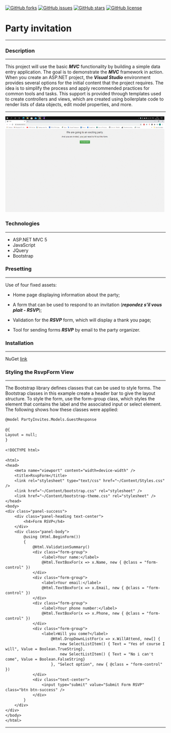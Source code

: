 [![GitHub forks](https://img.shields.io/github/forks/Allseeingeye99/PartyInvites?style=plastic)](https://github.com/Allseeingeye99/PartyInvites/network)
[![GitHub issues](https://img.shields.io/github/issues/Allseeingeye99/PartyInvites?style=plastic)](https://github.com/Allseeingeye99/PartyInvites/issues)
[![GitHub stars](https://img.shields.io/github/stars/Allseeingeye99/PartyInvites?style=plastic)](https://github.com/Allseeingeye99/PartyInvites/stargazers)
[![GitHub license](https://img.shields.io/github/license/Allseeingeye99/PartyInvites?style=plastic)](https://github.com/Allseeingeye99/PartyInvites)



# Party invitation
___


### Description
___
This project will use the basic  ***MVC***  functionality by building a simple data entry application. The goal is to demonstrate the ***MVC*** framework in action.
When you create an ASP.NET project, the ***Visual Studio*** environment provides several options for the initial content that the project requires. The idea is to simplify the process and apply recommended practices for common tools and tasks. This support is provided through templates used to create controllers and views, which are created using boilerplate code to render lists of data objects, edit model properties, and more.
___
<img src="https://github.com/Allseeingeye99/PartyInvites/blob/master/20.gif" width="500" height="300">

### Technologies
___
- ASP.NET MVC 5
- JavaScript
- JQuery
- Bootstrap

### Presetting
___
Use of four fixed assets:

- Home page displaying information about the party;

- A form that can be used to respond to an invitation (***repondez s'il vous plait - RSVP***);

- Validation for the ***RSVP*** form, which will display a thank you page;

- Tool for sending forms ***RSVP*** by email to the party organizer.
### Installation
___
NuGet [link](https://www.nuget.org/)

### Styling the RsvpForm View
____
The Bootstrap library defines classes that can be used to style forms.
The Bootstrap classes in this example create a header bar to give the layout structure. To style the form, use the form-group class, which styles the element that contains the label and the associated input or select element.
The following shows how these classes were applied:

    @model PartyInvites.Models.GuestResponse

    @{
    Layout = null;
    }

    <!DOCTYPE html>

    <html>
    <head>
        <meta name="viewport" content="width=device-width" />
        <title>RsvpForm</title>
        <link rel="stylesheet" type="text/css" href="~/Content/Styles.css" />
        <link href="~/Content/bootstrap.css" rel="stylesheet" />
        <link href="~/Content/bootstrap-theme.css" rel="stylesheet" />
    </head>
    <body>
    <div class="panel-success">
        <div class="panel-heading text-center">
            <h4>Form RSVP</h4>
        </div>
        <div class="panel-body">
            @using (Html.BeginForm())
            {
                @Html.ValidationSummary()
                <div class="form-group">
                    <label>Your name:</label>
                    @Html.TextBoxFor(x => x.Name, new { @class = "form-control" })
                </div>
                <div class="form-group">
                    <label>Your email:</label>
                    @Html.TextBoxFor(x => x.Email, new { @class = "form-control" })
                </div>
                <div class="form-group">
                    <label>Your phone number:</label>
                    @Html.TextBoxFor(x => x.Phone, new { @class = "form-control" })
                </div>
                <div class="form-group">
                    <label>Will you come?</label>
                        @Html.DropDownListFor(x => x.WillAttend, new[] {
                            new SelectListItem() { Text = "Yes of course I will", Value = Boolean.TrueString},
                            new SelectListItem() { Text = "No i can't come", Value = Boolean.FalseString}
                        }, "Select option", new { @class = "form-control" })
                </div>
                <div class="text-center">
                    <input type="submit" value="Submit Form RSVP" class="btn btn-success" />
                </div>
            }
        </div>
    </div>
    </body>
    </html>

___
